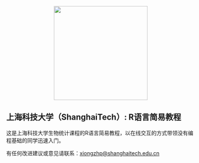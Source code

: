 <p align="center">
<img src="http://www.shanghaitech.edu.cn/css/images/red-logo.png" width="250">
</p>

## 上海科技大学（ShanghaiTech）: R语言简易教程

这是上海科技大学生物统计课程的R语言简易教程，以在线交互的方式带领没有编程基础的同学迅速入门。

有任何改进建议或意见请联系：xiongzhp@shanghaitech.edu.cn
